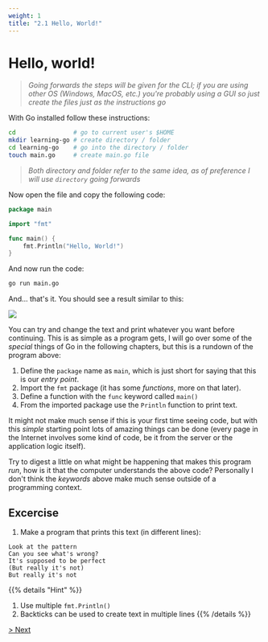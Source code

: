 ```yaml
---
weight: 1
title: "2.1 Hello, World!"
---
```


# Hello, world!

> *Going forwards the steps will be given for the CLI; if you are using other OS (Windows, MacOS, etc.) you're probably using a GUI so just create the files just as the instructions go*

With Go installed follow these instructions:

```sh
cd                # go to current user's $HOME
mkdir learning-go # create directory / folder
cd learning-go    # go into the directory / folder
touch main.go     # create main.go file
```

> *Both directory and folder refer to the same idea, as of preference I will use `directory` going forwards*

Now open the file and copy the following code:

```go
package main

import "fmt"

func main() {
	fmt.Println("Hello, World!")
}
```

And now run the code:

```sh
go run main.go
```

And... that's it. You should see a result similar to this:

![](/img/hello_world.png)

You can try and change the text and print whatever you want before continuing. This is as simple as a program gets, I will go over some of the *special* things of Go in the following chapters, but this is a rundown of the program above:

1. Define the `package` name as `main`, which is just short for saying that this is our *entry point*.
2. Import the `fmt` package (it has some *functions*, more on that later).
3. Define a function with the `func` keyword called `main()`
4. From the imported package use the `Println` function to print text.

It might not make much sense if this is your first time seeing code, but with this *simple* starting point lots of amazing things can be done (every page in the Internet involves some kind of code, be it from the server or the application logic itself).

Try to digest a little on what might be happening that makes this program *run*, how is it that the computer understands the above code? Personally I don't think the *keywords* above make much sense outside of a programming context.

## Excercise

1. Make a program that prints this text (in different lines):

```
Look at the pattern
Can you see what's wrong?
It's supposed to be perfect
(But really it's not)
But really it's not
```

{{% details "Hint" %}}
1. Use multiple `fmt.Println()`
2. Backticks can be used to create text in multiple lines
{{% /details %}}

[> Next](/go/control_flow)
